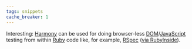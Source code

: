 ```yaml
---
tags: snippets
cache_breaker: 1
---
```


Interesting: [Harmony](http://github.com/mynyml/harmony) can be used for doing browser-less [DOM](/wiki/DOM)/[JavaScript](/wiki/JavaScript) testing from within [Ruby](/wiki/Ruby) code like, for example, [RSpec](/wiki/RSpec) ([via RubyInside](http://www.rubyinside.com/harmony-javascript-and-a-dom-environment-in-ruby-3001.html)).
